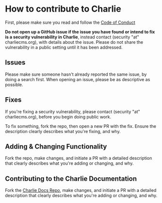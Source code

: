 # How to contribute to Charlie

First, please make sure you read and follow the [Code of Conduct](https://github.com/StephenLovell/charlie/blob/master/CODE_OF_CONDUCT.md)

**Do not open up a GitHub issue if the issue you have found or intend to fix is a security vulnerability
  in Charlie**, instead contact (security "at" charliecms.org), with details about the issue. Please do not share the vulnerability in a public setting until it has been addressed.

## Issues

Please make sure someone hasn't already reported the same issue, by doing a search first. When opening an issue, please be as descriptive as possible.

## Fixes

If you're fixing a security vulnerability, please contact (security "at" charliecms.org), before you begin doing public work.

To fix something, fork the repo, then open a new PR with the fix. Ensure the description clearly describes what you're fixing, and why.

## Adding & Changing Functionality

Fork the repo, make changes, and initiate a PR with a detailed description that clearly describes what you're adding or changing, and why.

## Contributing to the Charlie Documentation

Fork the [Charlie Docs Repo](https://github.com/StephenLovell/charlie-docs), make changes, and initiate a PR with a detailed description that clearly describes what you're adding or changing, and why.
